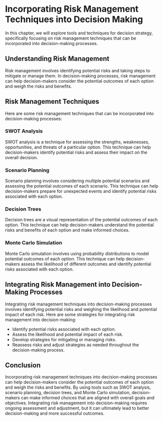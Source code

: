 Incorporating Risk Management Techniques into Decision Making
====================================================================================================================

In this chapter, we will explore tools and techniques for decision strategy, specifically focusing on risk management techniques that can be incorporated into decision-making processes.

Understanding Risk Management
-----------------------------

Risk management involves identifying potential risks and taking steps to mitigate or manage them. In decision-making processes, risk management can help decision-makers consider the potential outcomes of each option and weigh the risks and benefits.

Risk Management Techniques
--------------------------

Here are some risk management techniques that can be incorporated into decision-making processes:

### SWOT Analysis

SWOT analysis is a technique for assessing the strengths, weaknesses, opportunities, and threats of a particular option. This technique can help decision-makers identify potential risks and assess their impact on the overall decision.

### Scenario Planning

Scenario planning involves considering multiple potential scenarios and assessing the potential outcomes of each scenario. This technique can help decision-makers prepare for unexpected events and identify potential risks associated with each option.

### Decision Trees

Decision trees are a visual representation of the potential outcomes of each option. This technique can help decision-makers understand the potential risks and benefits of each option and make informed choices.

### Monte Carlo Simulation

Monte Carlo simulation involves using probability distributions to model potential outcomes of each option. This technique can help decision-makers assess the likelihood of different outcomes and identify potential risks associated with each option.

Integrating Risk Management into Decision-Making Processes
----------------------------------------------------------

Integrating risk management techniques into decision-making processes involves identifying potential risks and weighing the likelihood and potential impact of each risk. Here are some strategies for integrating risk management into decision-making:

* Identify potential risks associated with each option.
* Assess the likelihood and potential impact of each risk.
* Develop strategies for mitigating or managing risks.
* Reassess risks and adjust strategies as needed throughout the decision-making process.

Conclusion
----------

Incorporating risk management techniques into decision-making processes can help decision-makers consider the potential outcomes of each option and weigh the risks and benefits. By using tools such as SWOT analysis, scenario planning, decision trees, and Monte Carlo simulation, decision-makers can make informed choices that are aligned with overall goals and objectives. Integrating risk management into decision-making requires ongoing assessment and adjustment, but it can ultimately lead to better decision-making and more successful outcomes.


